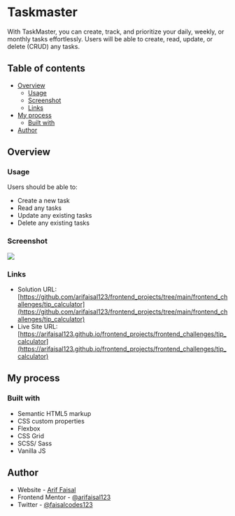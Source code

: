 # Taskmaster 

With TaskMaster, you can create, track, and prioritize your daily, weekly, or monthly tasks effortlessly. Users will be able to create, read, update, or delete (CRUD) any tasks.

## Table of contents

- [Overview](#overview)
  - [Usage](#usage)
  - [Screenshot](#screenshot)
  - [Links](#links)
- [My process](#my-process)
  - [Built with](#built-with)
- [Author](#author)

## Overview

### Usage

Users should be able to:

- Create a new task
- Read any tasks
- Update any existing tasks
- Delete any existing tasks

### Screenshot

![](.static/images/screenshot.png)

### Links

- Solution URL: [https://github.com/arifaisal123/frontend_projects/tree/main/frontend_challenges/tip_calculator](https://github.com/arifaisal123/frontend_projects/tree/main/frontend_challenges/tip_calculator)
- Live Site URL: [https://arifaisal123.github.io/frontend_projects/frontend_challenges/tip_calculator](https://arifaisal123.github.io/frontend_projects/frontend_challenges/tip_calculator)

## My process

### Built with

- Semantic HTML5 markup
- CSS custom properties
- Flexbox
- CSS Grid
- SCSS/ Sass
- Vanilla JS

## Author

- Website - [Arif Faisal](https://arifaisal123.github.io)
- Frontend Mentor - [@arifaisal123](https://www.frontendmentor.io/profile/arifaisal123)
- Twitter - [@faisalcodes123](https://www.twitter.com/faisalcodes123)

